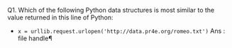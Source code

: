 Q1. Which of the following Python data structures is most similar to the value returned in this line of Python:
* `x = urllib.request.urlopen('http://data.pr4e.org/romeo.txt')`
Ans : file handle¶